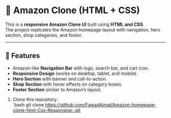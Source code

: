 # 🛒 Amazon Clone (HTML + CSS)

This is a **responsive Amazon Clone UI** built using **HTML and CSS**.  
The project replicates the Amazon homepage layout with navigation, hero section, shop categories, and footer.  

---

## 🚀 Features
- Amazon-like **Navigation Bar** with logo, search bar, and cart icon.  
- **Responsive Design** (works on desktop, tablet, and mobile).  
- **Hero Section** with banner and call-to-action.  
- **Shop Section** with hover effects on category boxes.  
- **Footer Section** similar to Amazon’s layout.  

1. Clone this repository:  
   `bash
   git clone https://github.com/FawadAjmal/Amazon-homepage-clone-html-Css-Responsive-.git